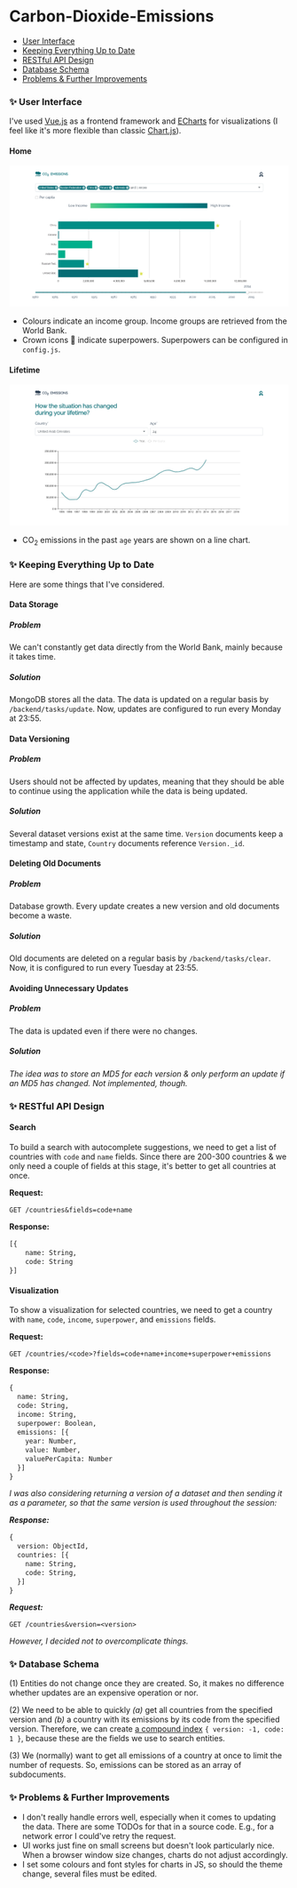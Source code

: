 # Carbon-Dioxide-Emissions

* [User Interface](#sparkles-user-interface)
* [Keeping Everything Up to Date](#sparkles-keeping-everything-up-to-date)
* [RESTful API Design](#sparkles-restful-api-design)
* [Database Schema](#sparkles-database-schema)
* [Problems & Further Improvements](#sparkles-problems--further-improvements)

### :sparkles: User Interface

I've used [Vue.js](https://vuejs.org/) as a frontend framework and [ECharts](https://echarts.apache.org/) for visualizations (I feel like it's more flexible than classic [Chart.js](https://www.chartjs.org/)).

#### Home
![Home](/docs/images/home.png)

* Colours indicate an income group. Income groups are retrieved from the World Bank.
* Crown icons :crown: indicate superpowers. Superpowers can be configured in `config.js`.

#### Lifetime
![Home](/docs/images/lifetime.png)

* CO<sub>2</sub> emissions in the past `age` years are shown on a line chart.


### :sparkles: Keeping Everything Up to Date

Here are some things that I've considered.

#### Data Storage

##### Problem
We can't constantly get data directly from the World Bank, mainly because it takes time.
##### Solution
MongoDB stores all the data. The data is updated on a regular basis by `/backend/tasks/update`. Now, updates are configured to run every Monday at 23:55.

#### Data Versioning
##### Problem
Users should not be affected by updates, meaning that they should be able to continue using the application while the data is being updated.
##### Solution
Several dataset versions exist at the same time. `Version` documents keep a timestamp and state, `Country` documents reference `Version._id`.

#### Deleting Old Documents
##### Problem
Database growth. Every update creates a new version and old documents become a waste.
##### Solution
Old documents are deleted on a regular basis by `/backend/tasks/clear`. Now, it is configured to run every Tuesday at 23:55.

#### Avoiding Unnecessary Updates
##### Problem
The data is updated even if there were no changes.
##### Solution
*The idea was to store an MD5 for each version & only perform an update if an MD5 has changed. Not implemented, though.*

### :sparkles: RESTful API Design

#### Search

To build a search with autocomplete suggestions, we need to get a list of countries with `code` and `name` fields. Since there are 200-300 countries & we only need a couple of fields at this stage, it's better to get all countries at once.

**Request:**
```
GET /countries&fields=code+name
```

**Response:**
```
[{
    name: String,
    code: String
}]
```

#### Visualization

To show a visualization for selected countries, we need to get a country with `name`, `code`, `income`, `superpower`, and `emissions` fields.

**Request:**
```
GET /countries/<code>?fields=code+name+income+superpower+emissions
```

**Response:**
```
{
  name: String,
  code: String,
  income: String,
  superpower: Boolean,
  emissions: [{
    year: Number,
    value: Number,
    valuePerCapita: Number
  }]
}
```

*I was also considering returning a version of a dataset and then sending it as a parameter, so that the same version is used throughout the session:*

**_Response:_**
```
{
  version: ObjectId,
  countries: [{
    name: String,
    code: String,
  }]
}
```

**_Request:_**
```
GET /countries&version=<version>
```

*However, I decided not to overcomplicate things.*

### :sparkles: Database Schema

(1) Entities do not change once they are created. So, it makes no difference whether updates are an expensive operation or nor.

(2) We need to be able to quickly *(a)* get all countries from the specified version and *(b)* a country with its emissions by its code from the specified version. Therefore, we can create [a compound index](https://docs.mongodb.com/manual/indexes/#compound-index) `{ version: -1, code: 1 }`, because these are the fields we use to search entities.

(3) We (normally) want to get all emissions of a country at once to limit the number of requests. So, emissions can be stored as an array of subdocuments.

### :sparkles: Problems & Further Improvements

* I don't really handle errors well, especially when it comes to updating the data. There are some TODOs for that in a source code. E.g., for a network error I could've retry the request.
* UI works just fine on small screens but doesn't look particularly nice. When a browser window size changes, charts do not adjust accordingly.
* I set some colours and font styles for charts in JS, so should the theme change, several files must be edited.
